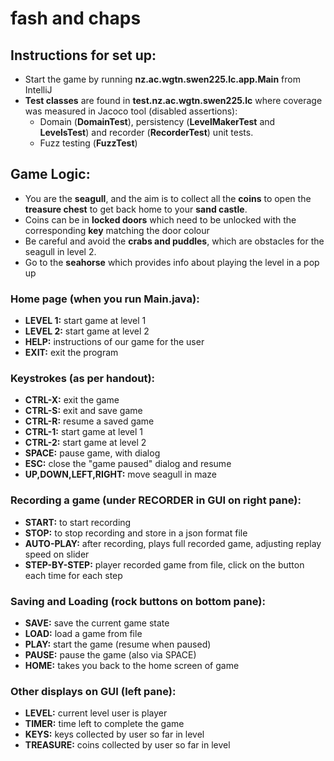 # fash and chaps


## Instructions for set up:
- Start the game by running **nz.ac.wgtn.swen225.lc.app.Main** from IntelliJ
- **Test classes** are found in **test.nz.ac.wgtn.swen225.lc** where coverage was measured in Jacoco tool (disabled assertions):
    - Domain (**DomainTest**), persistency (**LevelMakerTest** and **LevelsTest**) and recorder (**RecorderTest**) unit tests.
    - Fuzz testing (**FuzzTest**)

## Game Logic:
- You are the **seagull**, and the aim is to collect all the **coins** to open the **treasure chest** to get back home to your **sand castle**.
- Coins can be in **locked doors** which need to be unlocked with the corresponding **key** matching the door colour
- Be careful and avoid the **crabs and puddles**, which are obstacles for the seagull in level 2.
- Go to the **seahorse** which provides info about playing the level in a pop up

### Home page (when you run Main.java):
- **LEVEL 1:** start game at level 1
- **LEVEL 2:** start game at level 2
- **HELP:** instructions of our game for the user
- **EXIT:** exit the program

### Keystrokes (as per handout):
- **CTRL-X:** exit the game
- **CTRL-S:** exit and save game
- **CTRL-R:** resume a saved game
- **CTRL-1:** start game at level 1
- **CTRL-2:** start game at level 2
- **SPACE:** pause game, with dialog
- **ESC:** close the "game paused" dialog and resume
- **UP,DOWN,LEFT,RIGHT:** move seagull in maze

### Recording a game (under RECORDER in GUI on right pane):
- **START:** to start recording
- **STOP:** to stop recording and store in a json format file
- **AUTO-PLAY:** after recording, plays full recorded game, adjusting replay speed on slider
- **STEP-BY-STEP:** player recorded game from file, click on the button each time for each step

### Saving and Loading (rock buttons on bottom pane):
- **SAVE:** save the current game state
- **LOAD:** load a game from file
- **PLAY:** start the game (resume when paused)
- **PAUSE:** pause the game (also via SPACE)
- **HOME:** takes you back to the home screen of game

### Other displays on GUI (left pane):
- **LEVEL:** current level user is player
- **TIMER:** time left to complete the game
- **KEYS:** keys collected by user so far in level
- **TREASURE:** coins collected by user so far in level

